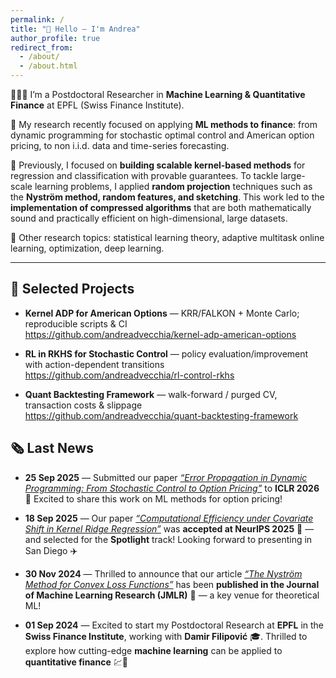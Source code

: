```yaml
---
permalink: /
title: "👋 Hello — I'm Andrea"
author_profile: true
redirect_from:
  - /about/
  - /about.html
---
```


🧑🏻‍💻 I’m a Postdoctoral Researcher in **Machine Learning & Quantitative Finance** at EPFL (Swiss Finance Institute).

🔬 My research recently focused on applying **ML methods to finance**: from dynamic programming for stochastic optimal control and American option pricing, to non i.i.d. data and time-series forecasting.

🌱 Previously, I focused on **building scalable kernel-based methods** for regression and classification with provable guarantees. To tackle large-scale learning problems, I applied **random projection** techniques such as the **Nyström method, random features, and sketching**. This work led to the **implementation of compressed algorithms** that are both mathematically sound and practically efficient on high-dimensional, large datasets.

🧪 Other research topics: statistical learning theory, adaptive multitask online learning, optimization, deep learning.  

---

## 🧩 Selected Projects
- **Kernel ADP for American Options** — KRR/FALKON + Monte Carlo; reproducible scripts & CI  
  <https://github.com/andreadvecchia/kernel-adp-american-options>  

- **RL in RKHS for Stochastic Control** — policy evaluation/improvement with action-dependent transitions  
  <https://github.com/andreadvecchia/rl-control-rkhs>  

- **Quant Backtesting Framework** — walk-forward / purged CV, transaction costs & slippage  
  <https://github.com/andreadvecchia/quant-backtesting-framework>


## 🗞️ Last News

- **25 Sep 2025** — Submitted our paper [*“Error Propagation in Dynamic Programming: From Stochastic Control to Option Pricing”*](https://arxiv.org/abs/2509.20239) to **ICLR 2026** 🤞 Excited to share this work on ML methods for option pricing!  

- **18 Sep 2025** — Our paper [*“Computational Efficiency under Covariate Shift in Kernel Ridge Regression”*]([https://arxiv.org/abs/XXXX.XXXXX](https://scholar.google.it/citations?view_op=view_citation&hl=en&user=aaeUheEAAAAJ&citation_for_view=aaeUheEAAAAJ:IjCSPb-OGe4C)) was **accepted at NeurIPS 2025** 🎉 — and selected for the **Spotlight** track! Looking forward to presenting in San Diego ✈️

- **30 Nov 2024** — Thrilled to announce that our article [*“The Nyström Method for Convex Loss Functions”*]([https://jmlr.org/papers/vXX/XXXX.html](https://scholar.google.it/citations?view_op=view_citation&hl=en&user=aaeUheEAAAAJ&citation_for_view=aaeUheEAAAAJ:UeHWp8X0CEIC)) has been **published in the Journal of Machine Learning Research (JMLR)** 🎉 — a key venue for theoretical ML!

- **01 Sep 2024** — Excited to start my Postdoctoral Research at **EPFL** in the **Swiss Finance Institute**, working with **Damir Filipović** 🎓. Thrilled to explore how cutting-edge **machine learning** can be applied to **quantitative finance** 💹🤖  
 

